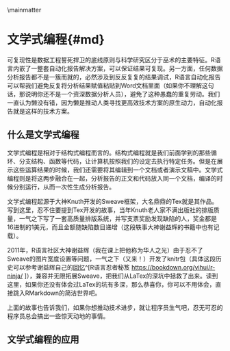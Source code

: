 \mainmatter

# 文学式编程{#md}

可复现性是数据工程誓死捍卫的底线原则与科学研究区分于巫术的主要特征。R语言内嵌了一整套自动化报告解决方案，可以保证结果可复现。另一方面，任何数据分析报告都不是一簇而就的，必然涉及到反反复复的结果调试，R语言自动化报告可以帮我们避免反复将分析结果赋值粘贴到Word文档里面（如果你不理解这句话，那说明你还不是一个资深数据分析人员），避免了这种愚蠢的重复劳动。我们一直认为懒没有错，因为懒是推动人类寻找更高效技术方案的原生动力，自动化报告就是这样的技术方案。

## 什么是文学式编程

文学式编程是相对于结构式编程而言的。结构式编程就是我们前面学到的那些循环、分支结构、函数等代码，让计算机按照我们的设定去执行特定任务。但是在展示这些运算结果的时候，我们还需要将其编辑到一个文档或者演示文稿中。文学式编程则是将这两步融合在一起，分析报告的正文和代码放入同一个文档，编译的时候分别运行，从而一次性生成分析报告。

文学式编程起源于大神Knuth开发的Sweave框架，大名鼎鼎的Tex就是其作品。写到这里，忍不住要提到Tex开发的故事，当年Knuth老人家不满出版社的排版质量，一气之下写了一套高质量排版系统，并写支票奖励发现缺陷的人，奖金都是16进制的1美元，而且金额随缺陷数目递增（这段轶事大神谢益辉的书籍中也有记载）。

2011年，R语言社区大神谢益辉（我在课上把他称为华人之光）由于忍不了Sweave的图片宽度设置等问题，一气之下（又来！）开发了knitr包（具体这段历史可以参考谢益辉自己的[回忆](https://bookdown.org/yihui/r-ninja/auto-report.html)^[R语言忍者秘笈 https://bookdown.org/yihui/r-ninja/ ]），兼容并无限拓展Sweave，把我们从LaTex的深坑中拯救了出来。读到这里，如果你还没有体会过LaTex的坑有多深，那么恭喜你，你可以不用体会，直接跳入RMarkdown的简洁世界吧。

上面的故事也告诉我们，如果你想推动技术进步，就让程序员生气吧，忍无可忍的程序员总会搞出一些惊天动地的事情。

## 文学式编程的应用

